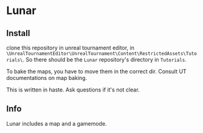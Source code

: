 # Lunar


## Install
clone this repository in unreal tournament editor, in `\UnrealTournamentEditor\UnrealTournament\Content\RestrictedAssets\Tutorials\`. So there should be the `Lunar` repository's directory in `Tutorials`.

To bake the maps, you have to move them in the correct dir. Consult UT documentations on map baking.

This is written in haste. Ask questions if it's not clear.

## Info

Lunar includes a map and a gamemode.
